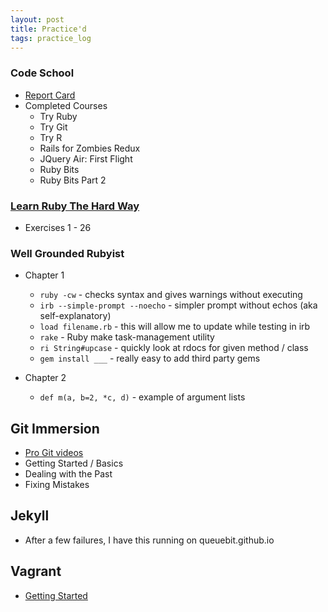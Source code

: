 ```yaml
---
layout: post
title: Practice'd
tags: practice_log
---
```


### Code School
* [Report Card](http://www.codeschool.com/users/queuebit)
* Completed Courses
	* Try Ruby
	* Try Git
	* Try R
	* Rails for Zombies Redux
	* JQuery Air: First Flight
	* Ruby Bits
	* Ruby Bits Part 2

### [Learn Ruby The Hard Way](http://ruby.learncodethehardway.org/book/)
* Exercises 1 - 26

### Well Grounded Rubyist
* Chapter 1
	* `ruby -cw` - checks syntax and gives warnings without executing
	* `irb --simple-prompt --noecho` - simpler prompt without echos (aka self-explanatory)
	* `load filename.rb` - this will allow me to update while testing in irb
	* `rake` - Ruby make task-management utility
	* `ri String#upcase` - quickly look at rdocs for given method / class
	* `gem install ___` - really easy to add third party gems

* Chapter 2

	* `def m(a, b=2, *c, d)` - example of argument lists

## Git Immersion
* [Pro Git videos](http://git-scm.com/videos)
* Getting Started / Basics
* Dealing with the Past
* Fixing Mistakes

## Jekyll
* After a few failures, I have this running on queuebit.github.io

## Vagrant
* [Getting Started](http://docs.vagrantup.com/v2/getting-started/index.html)
